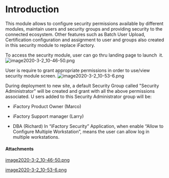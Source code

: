 # Introduction

This module allows to configure security permissions available by different modules, maintain users and security groups and providing security to the connected ecosystem.
Other features such as Batch User Upload, Certification configuration and assignment to user and groups also created in this security module to replace iFactory. 

To access the security module, user can go thru landing page to launch  it.
![image2020-3-2_10-46-50.png](/.attachments/66093755.png)



User is require to grant appropriate permissions in order to use/view security module screen.
![image2020-3-2_10-53-6.png](/.attachments/66093760.png)


During deployment to new site, a default Security Group called "Security Administrator" will be created and grant with all the above permissions associated. U
sers added to this Security Administrator group will be:
- iFactory Product Owner (Marco)

- iFactory Support manager (Larry)

- DBA (Richard)
In “iFactory Security” Application, when enable “Allow to Configure Multiple Workstation”, means the user can allow log in multiple workstations.




#### Attachments

[image2020-3-2_10-46-50.png](/.attachments/66093755.png)
[image2020-3-2_10-53-6.png](/.attachments/66093760.png)
